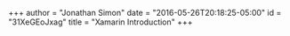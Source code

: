 +++
author = "Jonathan Simon"
date = "2016-05-26T20:18:25-05:00"
id = "31XeGEoJxag"
title = "Xamarin Introduction"
+++
